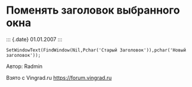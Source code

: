 Поменять заголовок выбранного окна
==================================

::: {.date}
01.01.2007
:::

    SetWindowText(FindWindow(Nil,Pchar('Старый Заголовок')),pchar('Новый заголовок'));

Автор: Radmin

Взято с Vingrad.ru <https://forum.vingrad.ru>
